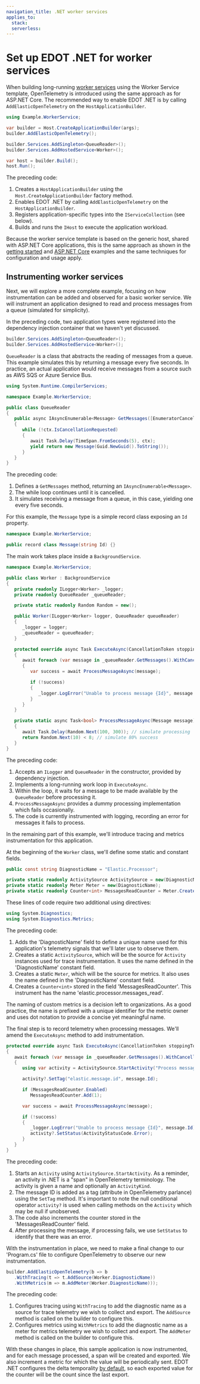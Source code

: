 ```yaml
---
navigation_title: .NET worker services
applies_to:
  stack:
  serverless:
---
```


# Set up EDOT .NET for worker services

When building long-running [worker services](https://learn.microsoft.com/en-us/dotnet/core/extensions/workers)
using the Worker Service template, OpenTelemetry is introduced using the same approach as for ASP.NET Core.
The recommended way to enable EDOT .NET is by calling `AddElasticOpenTelemetry` on the `HostApplicationBuilder`.

```csharp
using Example.WorkerService;

var builder = Host.CreateApplicationBuilder(args);
builder.AddElasticOpenTelemetry();

builder.Services.AddSingleton<QueueReader>();
builder.Services.AddHostedService<Worker>();

var host = builder.Build();
host.Run();
```

The preceding code:

1. Creates a `HostApplicationBuilder` using the `Host.CreateApplicationBuilder` factory method.
1. Enables EDOT .NET by calling `AddElasticOpenTelemetry` on the `HostApplicationBuilder`.
1. Registers application-specific types into the `IServiceCollection` (see below).
1. Builds and runs the `IHost` to execute the application workload.

Because the worker service template is based on the generic host, shared with ASP.NET Core applications, 
this is the same approach as shown in the [getting started](index.md) and [ASP.NET Core](aspnetcore) examples
and the same techniques for configuration and usage apply.

## Instrumenting worker services

Next, we will explore a more complete example, focusing on how instrumentation can be added and
observed for a basic worker service. We will instrument an application designed to
read and process messages from a queue (simulated for simplicity).

In the preceding code, two application types were registered into the dependency injection container that 
we haven't yet discussed.

```csharp
builder.Services.AddSingleton<QueueReader>();
builder.Services.AddHostedService<Worker>();
```

`QueueReader` is a class that abstracts the reading of messages from a queue. This example simulates
this by returning a message every five seconds. In practice, an actual application would receive messages from a 
source such as AWS SQS or Azure Service Bus.

```csharp
using System.Runtime.CompilerServices;

namespace Example.WorkerService;

public class QueueReader
{
   public async IAsyncEnumerable<Message> GetMessages([EnumeratorCancellation] CancellationToken ctx = default)
   {
      while (!ctx.IsCancellationRequested)
      {
         await Task.Delay(TimeSpan.FromSeconds(5), ctx);
         yield return new Message(Guid.NewGuid().ToString());
      }
   }
}
```

The preceding code:

1. Defines a `GetMessages` method, returning an `IAsyncEnumerable<Message>`.
1. The while loop continues until it is cancelled.
1. It simulates receiving a message from a queue, in this case, yielding one every five seconds.

For this example, the `Message` type is a simple record class exposing an `Id` property.

```csharp
namespace Example.WorkerService;

public record class Message(string Id) {}
```

The main work takes place inside a `BackgroundService`.

```csharp
namespace Example.WorkerService;

public class Worker : BackgroundService
{
   private readonly ILogger<Worker> _logger;
   private readonly QueueReader _queueReader;

   private static readonly Random Random = new();

   public Worker(ILogger<Worker> logger, QueueReader queueReader)
   {
      _logger = logger;
      _queueReader = queueReader;
   }

   protected override async Task ExecuteAsync(CancellationToken stoppingToken)
   {
      await foreach (var message in _queueReader.GetMessages().WithCancellation(stoppingToken))
      {
         var success = await ProcessMessageAsync(message);

         if (!success)
         {
            _logger.LogError("Unable to process message {Id}", message.Id);
         }
      }
   }

   private static async Task<bool> ProcessMessageAsync(Message message)
   {
      await Task.Delay(Random.Next(100, 300)); // simulate processing
      return Random.Next(10) < 8; // simulate 80% success
   }
}
```

The preceding code:

1. Accepts an `ILogger` and `QueueReader` in the constructor, provided by dependency injection.
1. Implements a long-running work loop in `ExecuteAsync`.
1. Within the loop, it waits for a message to be made available by the `QueueReader` before processing it.
1. `ProcessMessageAsync` provides a dummy processing implementation which fails occasionally.
1. The code is currently instrumented with logging, recording an error for messages it fails to process.

In the remaining part of this example, we'll introduce tracing and metrics instrumentation for this 
application.

At the beginning of the `Worker` class, we'll define some static and constant fields.

```csharp
public const string DiagnosticName = "Elastic.Processor";

private static readonly ActivitySource ActivitySource = new(DiagnosticName);
private static readonly Meter Meter = new(DiagnosticName);
private static readonly Counter<int> MessagesReadCounter = Meter.CreateCounter<int>("elastic.processor.messages_read");
```

These lines of code require two additional using directives:

```csharp
using System.Diagnostics;
using System.Diagnostics.Metrics;
```

The preceding code:

1. Adds the 'DiagnosticName' field to define a unique name used for this application's telemetry signals that 
we'll later use to observe them. 
1. Creates a static `ActivitySource`, which will be the source for `Activity` instances used for trace
instrumentation. It uses the name defined in the 'DiagnosticName' constant field.
1. Creates a static `Meter`, which will be the source for metrics. It also uses the name defined in the 
'DiagnosticName' constant field.
1. Creates a `Counter<int>` stored in the field 'MessagesReadCounter'. This instrument has the name 
'elastic.processor.messages_read'. 

The naming of custom metrics is a decision left to organizations. As a good practice, the name is prefixed
with a unique identifier for the metric owner and uses dot notation to provide a concise yet meaningful name.

The final step is to record telemetry when processing messages. We'll amend the `ExecuteAsync` method to add
instrumentation.

```csharp
protected override async Task ExecuteAsync(CancellationToken stoppingToken)
{
   await foreach (var message in _queueReader.GetMessages().WithCancellation(stoppingToken))
   {
      using var activity = ActivitySource.StartActivity("Process message", ActivityKind.Internal);

      activity?.SetTag("elastic.message.id", message.Id);

      if (MessagesReadCounter.Enabled)
         MessagesReadCounter.Add(1);

      var success = await ProcessMessageAsync(message);

      if (!success)
      {
         _logger.LogError("Unable to process message {Id}", message.Id);
         activity?.SetStatus(ActivityStatusCode.Error);
      }
   }
}
```

The preceding code:

1. Starts an `Activity` using `ActivitySource.StartActivity`. As a reminder, an activity in .NET 
is a "span" in OpenTelemetry terminology. The activity is given a name and optionally an `ActivityKind`.
1. The message ID is added as a tag (attribute in OpenTelemetry parlance) using the `SetTag` method. It's
important to note the null conditional operator `activity?` is used when calling methods on the `Activity`
which may be null if unobserved.
1. The code also increments the counter stored in the 'MessagesReadCounter' field.
1. After processing the message, if processing fails, we use `SetStatus` to identify that there was an error.

With the instrumentation in place, we need to make a final change to our 'Program.cs' file to configure
OpenTelemetry to observe our new instrumentation.

```csharp
builder.AddElasticOpenTelemetry(b => b
   .WithTracing(t => t.AddSource(Worker.DiagnosticName))
   .WithMetrics(m => m.AddMeter(Worker.DiagnosticName)));
```

The preceding code:

1. Configures tracing using `WithTracing` to add the diagnostic name as a source for trace telemetry 
we wish to collect and export. The `AddSource` method is called on the builder to configure this.
1. Configures metrics using `WithMetrics` to add the diagnostic name as a meter for metrics telemetry 
we wish to collect and export. The `AddMeter` method is called on the builder to configure this.

With these changes in place, this sample application is now instrumented, and for each message processed, a
span will be created and exported. We also increment a metric for which the value will be periodically sent.
EDOT .NET configures the delta temporality [by default](../setup/edot-defaults), so each exported value for
the counter will be the count since the last export.